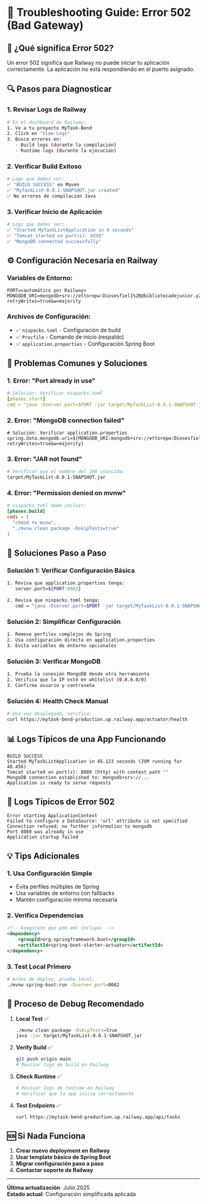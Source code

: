 # 🔧 Troubleshooting Guide: Error 502 (Bad Gateway)

## 🚨 ¿Qué significa Error 502?

Un error 502 significa que Railway no puede iniciar tu aplicación correctamente. La aplicación no está respondiendo en el puerto asignado.

## 🔍 Pasos para Diagnosticar

### 1. **Revisar Logs de Railway**
```bash
# En el dashboard de Railway:
1. Ve a tu proyecto MyTask-Bend
2. Click en "View Logs" 
3. Busca errores en:
   - Build logs (durante la compilación)
   - Runtime logs (durante la ejecución)
```

### 2. **Verificar Build Exitoso**
```bash
# Logs que debes ver:
✅ "BUILD SUCCESS" en Maven
✅ "MyTaskList-0.0.1-SNAPSHOT.jar created"
✅ No errores de compilación Java
```

### 3. **Verificar Inicio de Aplicación**
```bash
# Logs que debes ver:
✅ "Started MyTaskListApplication in X seconds"
✅ "Tomcat started on port(s): XXXX"
✅ "MongoDB connected successfully"
```

## ⚙️ Configuración Necesaria en Railway

### Variables de Entorno:
```
PORT=<automático por Railway>
MONGODB_URI=mongodb+srv://ettorepw:Diosesfiel1%2B@bibliotecadejunior.y2xvybm.mongodb.net/MyTaskListDB?retryWrites=true&w=majority
```

### Archivos de Configuración:
- ✅ `nixpacks.toml` - Configuración de build
- ✅ `Procfile` - Comando de inicio (respaldo)
- ✅ `application.properties` - Configuración Spring Boot

## 🐛 Problemas Comunes y Soluciones

### 1. **Error: "Port already in use"**
```yaml
# Solución: Verificar nixpacks.toml
[phases.start]
cmd = "java -Dserver.port=$PORT -jar target/MyTaskList-0.0.1-SNAPSHOT.jar"
```

### 2. **Error: "MongoDB connection failed"**
```properties
# Solución: Verificar application.properties
spring.data.mongodb.uri=${MONGODB_URI:mongodb+srv://ettorepw:Diosesfiel1%2B@bibliotecadejunior.y2xvybm.mongodb.net/MyTaskListDB?retryWrites=true&w=majority}
```

### 3. **Error: "JAR not found"**
```bash
# Verificar que el nombre del JAR coincida:
target/MyTaskList-0.0.1-SNAPSHOT.jar
```

### 4. **Error: "Permission denied on mvnw"**
```toml
# nixpacks.toml debe incluir:
[phases.build]
cmds = [
  "chmod +x mvnw",
  "./mvnw clean package -DskipTests=true"
]
```

## 🔧 Soluciones Paso a Paso

### Solución 1: Verificar Configuración Básica
```bash
1. Revisa que application.properties tenga:
   server.port=${PORT:8082}
   
2. Revisa que nixpacks.toml tenga:
   cmd = "java -Dserver.port=$PORT -jar target/MyTaskList-0.0.1-SNAPSHOT.jar"
```

### Solución 2: Simplificar Configuración
```bash
1. Remove perfiles complejos de Spring
2. Usa configuración directa en application.properties
3. Evita variables de entorno opcionales
```

### Solución 3: Verificar MongoDB
```bash
1. Prueba la conexión MongoDB desde otra herramienta
2. Verifica que la IP esté en whitelist (0.0.0.0/0)
3. Confirma usuario y contraseña
```

### Solución 4: Health Check Manual
```bash
# Una vez desplegado, verifica:
curl https://mytask-bend-production.up.railway.app/actuator/health
```

## 📊 Logs Típicos de una App Funcionando

```log
BUILD SUCCESS
Started MyTaskListApplication in 45.123 seconds (JVM running for 48.456)
Tomcat started on port(s): 8080 (http) with context path ''
MongoDB connection established to: mongodb+srv://...
Application is ready to serve requests
```

## 🚨 Logs Típicos de Error 502

```log
Error starting ApplicationContext
Failed to configure a DataSource: 'url' attribute is not specified
Connection refused: no further information to mongodb
Port 8080 was already in use
Application startup failed
```

## 💡 Tips Adicionales

### 1. **Usa Configuración Simple**
- Evita perfiles múltiples de Spring
- Usa variables de entorno con fallbacks
- Mantén configuración mínima necesaria

### 2. **Verifica Dependencias**
```xml
<!-- Asegúrate que pom.xml incluya: -->
<dependency>
    <groupId>org.springframework.boot</groupId>
    <artifactId>spring-boot-starter-actuator</artifactId>
</dependency>
```

### 3. **Test Local Primero**
```bash
# Antes de deploy, prueba local:
./mvnw spring-boot:run -Dserver.port=8082
```

## 🔄 Proceso de Debug Recomendado

1. **Local Test** ✅
   ```bash
   ./mvnw clean package -DskipTests=true
   java -jar target/MyTaskList-0.0.1-SNAPSHOT.jar
   ```

2. **Verify Build** ✅
   ```bash
   git push origin main
   # Revisar logs de build en Railway
   ```

3. **Check Runtime** ✅
   ```bash
   # Revisar logs de runtime en Railway
   # Verificar que la app inicie correctamente
   ```

4. **Test Endpoints** ✅
   ```bash
   curl https://mytask-bend-production.up.railway.app/api/tasks
   ```

## 🆘 Si Nada Funciona

1. **Crear nuevo deployment en Railway**
2. **Usar template básico de Spring Boot**
3. **Migrar configuración paso a paso**
4. **Contactar soporte de Railway**

---

**Última actualización**: Julio 2025  
**Estado actual**: Configuración simplificada aplicada
